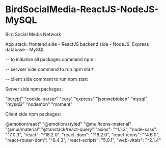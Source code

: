 # BirdSocialMedia-ReactJS-NodeJS-MySQL

Bird Social Media Network

App stack:
frontend side - ReactJS
backend side - NodeJS, Express
database - MySQL

-- to initialise all packages command npm i

-- servser side command to run npm start

-- client side commant to run npm start

Server side npm packages:

 "bcrypt"
 "cookie-parser"
 "cors"
 "express" 
 "jsonwebtoken"
 "mysql"
 "mysql2"
 "nodemon"
 "moment"
    
    
Client side npm packages:

  @emotion/react"
  "@emotion/styled"
  "@mui/icons-material"
  "@mui/material"
  "@tanstack/react-query"
  "axios": "^1.1.3",
  "node-sass": "^7.0.3",
  "react": "^18.2.0",
  "react-dom": "^18.2.0",
  "react-icons": "^4.6.0",
  "react-router-dom": "^6.4.3",
  "react-scripts": "5.0.1",
  "web-vitals": "^2.1.4"
